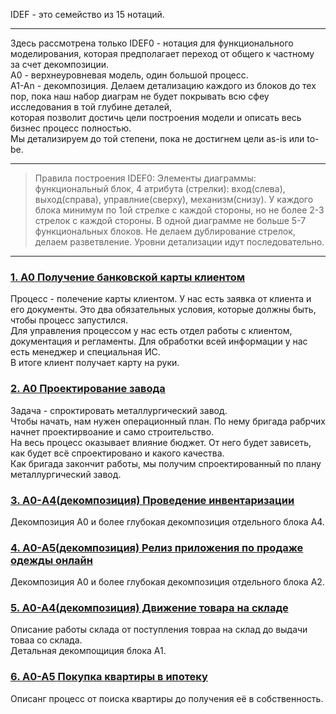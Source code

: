 IDEF - это семейство из 15 нотаций.       
__________________      
Здесь рассмотрена только IDEF0 - нотация для функционального моделирования, которая предполагает переход от общего к частному за счет декомпозиции.   
А0 - верхнеуровневая модель, один большой процесс.     
А1-Аn - декомпозиция. Делаем детализацию каждого из блоков до тех пор, пока наш набор диаграм не будет покрывать всю сфеу исследования в той глубине деталей,     
которая позволит достичь цели построения модели и описать весь бизнес процесс полностью.    
Мы детализируем до той степени, пока не достигнем цели as-is или to-be.     
__________________
> Правила построения IDEF0:
> Элементы диаграммы: функциональный блок, 4 атрибута (стрелки): вход(слева), выход(справа), управлние(сверху), механизм(снизу).
> У каждого блока минимум по 1ой стрелке с каждой стороны, но не более 2-3 стрелок с каждой стороны.
> В одной диаграмме не больше 5-7 функциональных блоков.
> Не делаем дублирование стрелок, делаем разветвление.
> Уровни детализации идут последовательно.
__________________
     
### [1. А0 Получение банковской карты клиентом](https://github.com/kornilovaap/Business_process_modeling/blob/main/IDEF0/A0_%D0%B2%D1%8B%D0%B4%D0%B0%D1%87%D0%B0_%20%D0%BA%D0%B0%D1%80%D1%82%D1%8B.png)    
Процесс - полечение карты клиентом. У нас есть заявка от клиента и его документы. Это два обязательных условия, которые должны быть, чтобы процесс запустился.    
Для управления процессом у нас есть отдел работы с клиентом, документация и регламенты. Для обработки всей информации у нас есть менеджер и специальная ИС.   
В итоге клиент получает карту на руки.    
   
### [2. А0 Проектирование завода](https://github.com/kornilovaap/Business_process_modeling/blob/main/IDEF0/A0_%D1%81%D0%BF%D1%80%D0%BE%D0%B5%D0%BA%D1%82%D0%B8%D1%80%D0%BE%D0%B2%D0%B0%D1%82%D1%8C_%D0%B7%D0%B0%D0%B2%D0%BE%D0%B4.png)    
Задача - спроктировать металлургический завод.   
Чтобы начать, нам нужен операционный план. По нему бригада рабрчих начнет проектирвоание и само строительство.     
На весь процесс оказывает влияние бюджет. От него будет зависеть, как будет всё спроектировано и какого качества.    
Как бригада закончит работы, мы получим спроектированный по плану металлургический завод.    
    
### [3. A0-А4(декомпозиция) Проведение инвентаризации](https://github.com/kornilovaap/Business_process_modeling/blob/main/IDEF0/A0-A4_%D0%B8%D0%BD%D0%B2%D0%B5%D0%BD%D1%82%D0%B0%D1%80%D0%B8%D0%B7%D0%B0%D1%86%D0%B8%D1%8F.pdf)    
Декомпозиция А0 и более глубокая декомпозиция отдельного блока А4.
        
### [4. А0-А5(декомпозиция) Релиз приложения по продаже одежды онлайн](https://github.com/kornilovaap/Business_process_modeling/blob/main/IDEF0/%D0%900-%D0%905_%D1%80%D0%B5%D0%BB%D0%B8%D0%B7_%D0%BF%D1%80%D0%B8%D0%BB%D0%BE%D0%B6%D0%B5%D0%BD%D0%B8%D1%8F.pdf)    
Декомпозиция А0 и более глубокая декомпозиция отдельного блока А2.
    
### [5. А0-А4(декомпозиция) Движение товара на складе ](https://github.com/kornilovaap/Business_process_modeling/blob/main/IDEF0/%D0%900-%D0%904_%D1%81%D0%BA%D0%BB%D0%B0%D0%B4.pdf)     
Описание работы склада от поступления товраа на склад до выдачи товаа со склада.     
Детальная декомпощиция блока А1.    
    
### [6. А0-А5 Покупка квартиры в ипотеку ](https://github.com/kornilovaap/Business_process_modeling/blob/main/IDEF0/%D0%900-%D0%905_%D0%B8%D0%BF%D0%BE%D1%82%D0%B5%D0%BA%D0%B0.pdf)    
Описанг процесс от поиска квартиры до получения её в собственность.    
     
